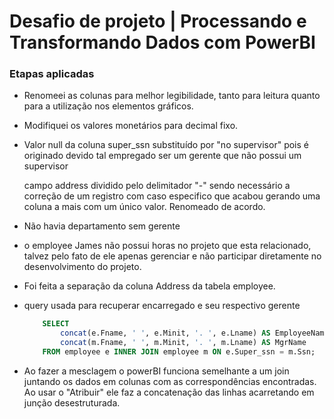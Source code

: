 # Desafio de projeto | Processando e Transformando Dados com PowerBI

### Etapas aplicadas
- Renomeei as colunas para melhor legibilidade, tanto para leitura quanto para a utilização nos elementos gráficos.

- Modifiquei os valores monetários para decimal fixo.

- Valor null da coluna super_ssn substituído por "no supervisor" pois é originado devido tal empregado ser um gerente que não possui um supervisor

	campo address dividido pelo delimitador "-" sendo necessário a correção de um registro com caso especifico que acabou gerando uma coluna a mais com um único 
	valor. Renomeado de acordo.

- Não havia departamento sem gerente

- o employee James não possui horas no projeto que esta relacionado, talvez pelo fato de ele apenas gerenciar e não participar diretamente no desenvolvimento do projeto.

- Foi feita a separação da coluna Address da tabela employee.

- query usada para recuperar encarregado e seu respectivo gerente
    ```sql
        SELECT
            concat(e.Fname, ' ', e.Minit, '. ', e.Lname) AS EmployeeName, 
            concat(m.Fname, ' ', m.Minit, '. ', m.Lname) AS MgrName 
        FROM employee e INNER JOIN employee m ON e.Super_ssn = m.Ssn;
    ```

- Ao fazer a mesclagem o powerBI funciona semelhante a um join juntando os dados em colunas com as correspondências encontradas. Ao usar o "Atribuir" ele faz a concatenação das linhas
acarretando em junção desestruturada.